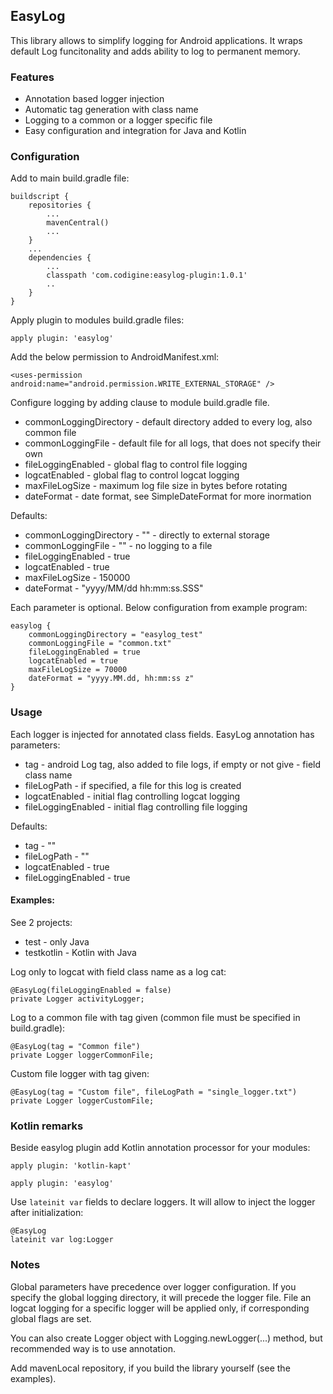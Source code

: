 ## EasyLog ##

This library allows to simplify logging for Android applications. It wraps default Log funcitonality and adds ability to log to permanent memory.

### Features ### 
* Annotation based logger injection
* Automatic tag generation with class name
* Logging to a common or a logger specific file
* Easy configuration and integration for Java and Kotlin

### Configuration ###

Add to main build.gradle file:
```
buildscript {
    repositories {
        ...
        mavenCentral()
        ...
    }
    ...
    dependencies {
        ...
        classpath 'com.codigine:easylog-plugin:1.0.1'
        ..
    }
}
```

Apply plugin to modules build.gradle files:

```
apply plugin: 'easylog'
```

Add the below permission to AndroidManifest.xml:

```
<uses-permission android:name="android.permission.WRITE_EXTERNAL_STORAGE" />
```

Configure logging by adding clause to module build.gradle file.

* commonLoggingDirectory - default directory added to every log, also common file
* commonLoggingFile - default file for all logs, that does not specify their own
* fileLoggingEnabled - global flag to control file logging
* logcatEnabled - global flag to control logcat logging
* maxFileLogSize - maximum log file size in bytes before rotating
* dateFormat - date format, see SimpleDateFormat for more inormation

Defaults:


* commonLoggingDirectory - "" - directly to external storage
* commonLoggingFile - "" - no logging to a file
* fileLoggingEnabled - true
* logcatEnabled - true
* maxFileLogSize - 150000
* dateFormat - "yyyy/MM/dd hh:mm:ss.SSS"

Each parameter is optional. Below configuration from example program:
```
easylog {
    commonLoggingDirectory = "easylog_test"
    commonLoggingFile = "common.txt"
    fileLoggingEnabled = true
    logcatEnabled = true
    maxFileLogSize = 70000
    dateFormat = "yyyy.MM.dd, hh:mm:ss z"
}

```

### Usage ###

Each logger is injected for annotated class fields. EasyLog annotation has parameters:

* tag - android Log tag, also added to file logs, if empty or not give - field class name
* fileLogPath - if specified, a file for this log is created
* logcatEnabled - initial flag controlling logcat logging
* fileLoggingEnabled - initial flag controlling file logging

Defaults:

* tag - ""
* fileLogPath - ""
* logcatEnabled - true
* fileLoggingEnabled - true

#### Examples: ####

See 2 projects:
* test - only Java
* testkotlin - Kotlin with Java

Log only to logcat with field class name as a log cat:
```
@EasyLog(fileLoggingEnabled = false)
private Logger activityLogger;
```
Log to a common file with tag given (common file must be specified in build.gradle):
```
@EasyLog(tag = "Common file")
private Logger loggerCommonFile;
```
Custom file logger with tag given:
```
@EasyLog(tag = "Custom file", fileLogPath = "single_logger.txt")
private Logger loggerCustomFile;
```

### Kotlin remarks ###

Beside easylog plugin add Kotlin annotation processor for your modules:

```
apply plugin: 'kotlin-kapt'

apply plugin: 'easylog'
```

Use ```lateinit var``` fields to declare loggers. It will allow to inject the logger after initialization:
```
@EasyLog
lateinit var log:Logger
```

### Notes ###
Global parameters have precedence over logger configuration. If you specify the global logging directory,
it will precede the logger file. File an logcat logging for a specific logger will be applied only, if
corresponding global flags are set.

You can also create Logger object with Logging.newLogger(...) method, but
recommended way is to use annotation.

Add mavenLocal repository, if you build the library yourself (see the examples).